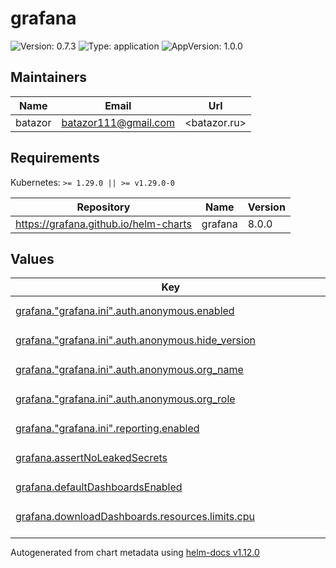 # grafana

![Version: 0.7.3](https://img.shields.io/badge/Version-0.7.3-informational?style=flat-square) ![Type: application](https://img.shields.io/badge/Type-application-informational?style=flat-square) ![AppVersion: 1.0.0](https://img.shields.io/badge/AppVersion-1.0.0-informational?style=flat-square)

## Maintainers

| Name | Email | Url |
| ---- | ------ | --- |
| batazor | <batazor111@gmail.com> | <batazor.ru> |

## Requirements

Kubernetes: `>= 1.29.0 || >= v1.29.0-0`

| Repository | Name | Version |
|------------|------|---------|
| https://grafana.github.io/helm-charts | grafana | 8.0.0 |

## Values

<table height="400px" >
	<thead>
		<th>Key</th>
		<th>Type</th>
		<th>Default</th>
		<th>Description</th>
	</thead>
	<tbody>
		<tr>
			<td id="grafana--"grafana--ini"--auth--anonymous--enabled"><a href="./values.yaml#L194">grafana."grafana.ini".auth.anonymous.enabled</a></td>
			<td>
bool
</td>
			<td>
				<div style="max-width: 300px;">
<pre lang="json">
true
</pre>
</div>
			</td>
			<td></td>
		</tr>
		<tr>
			<td id="grafana--"grafana--ini"--auth--anonymous--hide_version"><a href="./values.yaml#L203">grafana."grafana.ini".auth.anonymous.hide_version</a></td>
			<td>
bool
</td>
			<td>
				<div style="max-width: 300px;">
<pre lang="json">
true
</pre>
</div>
			</td>
			<td></td>
		</tr>
		<tr>
			<td id="grafana--"grafana--ini"--auth--anonymous--org_name"><a href="./values.yaml#L197">grafana."grafana.ini".auth.anonymous.org_name</a></td>
			<td>
string
</td>
			<td>
				<div style="max-width: 300px;">
<pre lang="json">
"Main Org."
</pre>
</div>
			</td>
			<td></td>
		</tr>
		<tr>
			<td id="grafana--"grafana--ini"--auth--anonymous--org_role"><a href="./values.yaml#L200">grafana."grafana.ini".auth.anonymous.org_role</a></td>
			<td>
string
</td>
			<td>
				<div style="max-width: 300px;">
<pre lang="json">
"Viewer"
</pre>
</div>
			</td>
			<td></td>
		</tr>
		<tr>
			<td id="grafana--"grafana--ini"--reporting--enabled"><a href="./values.yaml#L190">grafana."grafana.ini".reporting.enabled</a></td>
			<td>
bool
</td>
			<td>
				<div style="max-width: 300px;">
<pre lang="json">
true
</pre>
</div>
			</td>
			<td></td>
		</tr>
		<tr>
			<td id="grafana--assertNoLeakedSecrets"><a href="./values.yaml#L18">grafana.assertNoLeakedSecrets</a></td>
			<td>
bool
</td>
			<td>
				<div style="max-width: 300px;">
<pre lang="json">
false
</pre>
</div>
			</td>
			<td></td>
		</tr>
		<tr>
			<td id="grafana--defaultDashboardsEnabled"><a href="./values.yaml#L22">grafana.defaultDashboardsEnabled</a></td>
			<td>
bool
</td>
			<td>
				<div style="max-width: 300px;">
<pre lang="json">
true
</pre>
</div>
			</td>
			<td></td>
		</tr>
		<tr>
			<td id="grafana--downloadDashboards--resources--limits--cpu"><a href="./values.yaml#L173">grafana.downloadDashboards.resources.limits.cpu</a></td>
			<td>
string
</td>
			<td>
				<div style="max-width: 300px;">
<pre lang="json">
"100m"
</pre>
</div>
			</td>
			<td></td>
		</tr>
		<tr>
			<td id="grafana--downloadDashboards--resources--limits--memory"><a href="./values.yaml#L174">grafana.downloadDashboards.resources.limits.memory</a></td>
			<td>
string
</td>
			<td>
				<div style="max-width: 300px;">
<pre lang="json">
"128Mi"
</pre>
</div>
			</td>
			<td></td>
		</tr>
		<tr>
			<td id="grafana--downloadDashboards--resources--requests--cpu"><a href="./values.yaml#L176">grafana.downloadDashboards.resources.requests.cpu</a></td>
			<td>
string
</td>
			<td>
				<div style="max-width: 300px;">
<pre lang="json">
"25m"
</pre>
</div>
			</td>
			<td></td>
		</tr>
		<tr>
			<td id="grafana--downloadDashboards--resources--requests--memory"><a href="./values.yaml#L177">grafana.downloadDashboards.resources.requests.memory</a></td>
			<td>
string
</td>
			<td>
				<div style="max-width: 300px;">
<pre lang="json">
"64Mi"
</pre>
</div>
			</td>
			<td></td>
		</tr>
		<tr>
			<td id="grafana--enabled"><a href="./values.yaml#L7">grafana.enabled</a></td>
			<td>
bool
</td>
			<td>
				<div style="max-width: 300px;">
<pre lang="json">
true
</pre>
</div>
			</td>
			<td></td>
		</tr>
		<tr>
			<td id="grafana--env--GF_DIAGNOSTICS_PROFILING_ADDR"><a href="./values.yaml#L95">grafana.env.GF_DIAGNOSTICS_PROFILING_ADDR</a></td>
			<td>
string
</td>
			<td>
				<div style="max-width: 300px;">
<pre lang="json">
"0.0.0.0"
</pre>
</div>
			</td>
			<td></td>
		</tr>
		<tr>
			<td id="grafana--env--GF_DIAGNOSTICS_PROFILING_ENABLED"><a href="./values.yaml#L94">grafana.env.GF_DIAGNOSTICS_PROFILING_ENABLED</a></td>
			<td>
bool
</td>
			<td>
				<div style="max-width: 300px;">
<pre lang="json">
true
</pre>
</div>
			</td>
			<td></td>
		</tr>
		<tr>
			<td id="grafana--env--GF_DIAGNOSTICS_PROFILING_PORT"><a href="./values.yaml#L96">grafana.env.GF_DIAGNOSTICS_PROFILING_PORT</a></td>
			<td>
int
</td>
			<td>
				<div style="max-width: 300px;">
<pre lang="json">
6060
</pre>
</div>
			</td>
			<td></td>
		</tr>
		<tr>
			<td id="grafana--env--GF_FEATURE_TOGGLES_ENABLE"><a href="./values.yaml#L93">grafana.env.GF_FEATURE_TOGGLES_ENABLE</a></td>
			<td>
string
</td>
			<td>
				<div style="max-width: 300px;">
<pre lang="json">
"flameGraph,traceToProfiles,accessControlOnCall"
</pre>
</div>
			</td>
			<td></td>
		</tr>
		<tr>
			<td id="grafana--extraContainerVolumes[0]--emptyDir"><a href="./values.yaml#L164">grafana.extraContainerVolumes[0].emptyDir</a></td>
			<td>
object
</td>
			<td>
				<div style="max-width: 300px;">
<pre lang="json">
{}
</pre>
</div>
			</td>
			<td></td>
		</tr>
		<tr>
			<td id="grafana--extraContainerVolumes[0]--name"><a href="./values.yaml#L163">grafana.extraContainerVolumes[0].name</a></td>
			<td>
string
</td>
			<td>
				<div style="max-width: 300px;">
<pre lang="json">
"grafana-plugins"
</pre>
</div>
			</td>
			<td></td>
		</tr>
		<tr>
			<td id="grafana--extraInitContainers[0]--args[0]"><a href="./values.yaml#L140">grafana.extraInitContainers[0].args[0]</a></td>
			<td>
string
</td>
			<td>
				<div style="max-width: 300px;">
<pre lang="json">
"# Get pluginName zip\ncurl -L \\\n-H \"Accept: application/octet-stream\" \\\n-o /tmp/grafana-lokiexplore-app-latest.zip \\\nhttps://storage.googleapis.com/integration-artifacts/grafana-lokiexplore-app/grafana-lokiexplore-app-latest.zip --insecure\n\n# Unzip pluginName where grafana read plugins\nunzip /tmp/grafana-lokiexplore-app-latest.zip -d /var/lib/grafana/plugins\n"
</pre>
</div>
			</td>
			<td></td>
		</tr>
		<tr>
			<td id="grafana--extraInitContainers[0]--command[0]"><a href="./values.yaml#L138">grafana.extraInitContainers[0].command[0]</a></td>
			<td>
string
</td>
			<td>
				<div style="max-width: 300px;">
<pre lang="json">
"sh"
</pre>
</div>
			</td>
			<td></td>
		</tr>
		<tr>
			<td id="grafana--extraInitContainers[0]--command[1]"><a href="./values.yaml#L138">grafana.extraInitContainers[0].command[1]</a></td>
			<td>
string
</td>
			<td>
				<div style="max-width: 300px;">
<pre lang="json">
"-c"
</pre>
</div>
			</td>
			<td></td>
		</tr>
		<tr>
			<td id="grafana--extraInitContainers[0]--image"><a href="./values.yaml#L137">grafana.extraInitContainers[0].image</a></td>
			<td>
string
</td>
			<td>
				<div style="max-width: 300px;">
<pre lang="json">
"quay.io/curl/curl:latest"
</pre>
</div>
			</td>
			<td></td>
		</tr>
		<tr>
			<td id="grafana--extraInitContainers[0]--name"><a href="./values.yaml#L136">grafana.extraInitContainers[0].name</a></td>
			<td>
string
</td>
			<td>
				<div style="max-width: 300px;">
<pre lang="json">
"plugin-init"
</pre>
</div>
			</td>
			<td></td>
		</tr>
		<tr>
			<td id="grafana--extraInitContainers[0]--resources--limits--cpu"><a href="./values.yaml#L152">grafana.extraInitContainers[0].resources.limits.cpu</a></td>
			<td>
string
</td>
			<td>
				<div style="max-width: 300px;">
<pre lang="json">
"100m"
</pre>
</div>
			</td>
			<td></td>
		</tr>
		<tr>
			<td id="grafana--extraInitContainers[0]--resources--limits--memory"><a href="./values.yaml#L153">grafana.extraInitContainers[0].resources.limits.memory</a></td>
			<td>
string
</td>
			<td>
				<div style="max-width: 300px;">
<pre lang="json">
"128Mi"
</pre>
</div>
			</td>
			<td></td>
		</tr>
		<tr>
			<td id="grafana--extraInitContainers[0]--resources--requests--cpu"><a href="./values.yaml#L155">grafana.extraInitContainers[0].resources.requests.cpu</a></td>
			<td>
string
</td>
			<td>
				<div style="max-width: 300px;">
<pre lang="json">
"25m"
</pre>
</div>
			</td>
			<td></td>
		</tr>
		<tr>
			<td id="grafana--extraInitContainers[0]--resources--requests--memory"><a href="./values.yaml#L156">grafana.extraInitContainers[0].resources.requests.memory</a></td>
			<td>
string
</td>
			<td>
				<div style="max-width: 300px;">
<pre lang="json">
"64Mi"
</pre>
</div>
			</td>
			<td></td>
		</tr>
		<tr>
			<td id="grafana--extraInitContainers[0]--volumeMounts[0]--mountPath"><a href="./values.yaml#L160">grafana.extraInitContainers[0].volumeMounts[0].mountPath</a></td>
			<td>
string
</td>
			<td>
				<div style="max-width: 300px;">
<pre lang="json">
"/var/lib/grafana/plugins"
</pre>
</div>
			</td>
			<td></td>
		</tr>
		<tr>
			<td id="grafana--extraInitContainers[0]--volumeMounts[0]--name"><a href="./values.yaml#L159">grafana.extraInitContainers[0].volumeMounts[0].name</a></td>
			<td>
string
</td>
			<td>
				<div style="max-width: 300px;">
<pre lang="json">
"grafana-plugins"
</pre>
</div>
			</td>
			<td></td>
		</tr>
		<tr>
			<td id="grafana--extraVolumeMounts[0]--mountPath"><a href="./values.yaml#L168">grafana.extraVolumeMounts[0].mountPath</a></td>
			<td>
string
</td>
			<td>
				<div style="max-width: 300px;">
<pre lang="json">
"/var/lib/grafana/plugins"
</pre>
</div>
			</td>
			<td></td>
		</tr>
		<tr>
			<td id="grafana--extraVolumeMounts[0]--name"><a href="./values.yaml#L167">grafana.extraVolumeMounts[0].name</a></td>
			<td>
string
</td>
			<td>
				<div style="max-width: 300px;">
<pre lang="json">
"grafana-plugins"
</pre>
</div>
			</td>
			<td></td>
		</tr>
		<tr>
			<td id="grafana--imageRenderer--enabled"><a href="./values.yaml#L51">grafana.imageRenderer.enabled</a></td>
			<td>
bool
</td>
			<td>
				<div style="max-width: 300px;">
<pre lang="json">
true
</pre>
</div>
			</td>
			<td></td>
		</tr>
		<tr>
			<td id="grafana--imageRenderer--resources--limits--cpu"><a href="./values.yaml#L68">grafana.imageRenderer.resources.limits.cpu</a></td>
			<td>
string
</td>
			<td>
				<div style="max-width: 300px;">
<pre lang="json">
"300m"
</pre>
</div>
			</td>
			<td></td>
		</tr>
		<tr>
			<td id="grafana--imageRenderer--resources--limits--memory"><a href="./values.yaml#L69">grafana.imageRenderer.resources.limits.memory</a></td>
			<td>
string
</td>
			<td>
				<div style="max-width: 300px;">
<pre lang="json">
"256Mi"
</pre>
</div>
			</td>
			<td></td>
		</tr>
		<tr>
			<td id="grafana--imageRenderer--resources--requests--cpu"><a href="./values.yaml#L71">grafana.imageRenderer.resources.requests.cpu</a></td>
			<td>
string
</td>
			<td>
				<div style="max-width: 300px;">
<pre lang="json">
"25m"
</pre>
</div>
			</td>
			<td></td>
		</tr>
		<tr>
			<td id="grafana--imageRenderer--resources--requests--memory"><a href="./values.yaml#L72">grafana.imageRenderer.resources.requests.memory</a></td>
			<td>
string
</td>
			<td>
				<div style="max-width: 300px;">
<pre lang="json">
"64Mi"
</pre>
</div>
			</td>
			<td></td>
		</tr>
		<tr>
			<td id="grafana--imageRenderer--revisionHistoryLimit"><a href="./values.yaml#L53">grafana.imageRenderer.revisionHistoryLimit</a></td>
			<td>
int
</td>
			<td>
				<div style="max-width: 300px;">
<pre lang="json">
2
</pre>
</div>
			</td>
			<td></td>
		</tr>
		<tr>
			<td id="grafana--imageRenderer--securityContext--fsGroup"><a href="./values.yaml#L59">grafana.imageRenderer.securityContext.fsGroup</a></td>
			<td>
int
</td>
			<td>
				<div style="max-width: 300px;">
<pre lang="json">
472
</pre>
</div>
			</td>
			<td></td>
		</tr>
		<tr>
			<td id="grafana--imageRenderer--securityContext--runAsGroup"><a href="./values.yaml#L58">grafana.imageRenderer.securityContext.runAsGroup</a></td>
			<td>
int
</td>
			<td>
				<div style="max-width: 300px;">
<pre lang="json">
472
</pre>
</div>
			</td>
			<td></td>
		</tr>
		<tr>
			<td id="grafana--imageRenderer--securityContext--runAsNonRoot"><a href="./values.yaml#L56">grafana.imageRenderer.securityContext.runAsNonRoot</a></td>
			<td>
bool
</td>
			<td>
				<div style="max-width: 300px;">
<pre lang="json">
true
</pre>
</div>
			</td>
			<td></td>
		</tr>
		<tr>
			<td id="grafana--imageRenderer--securityContext--runAsUser"><a href="./values.yaml#L57">grafana.imageRenderer.securityContext.runAsUser</a></td>
			<td>
int
</td>
			<td>
				<div style="max-width: 300px;">
<pre lang="json">
472
</pre>
</div>
			</td>
			<td></td>
		</tr>
		<tr>
			<td id="grafana--imageRenderer--serviceMonitor--enabled"><a href="./values.yaml#L62">grafana.imageRenderer.serviceMonitor.enabled</a></td>
			<td>
bool
</td>
			<td>
				<div style="max-width: 300px;">
<pre lang="json">
true
</pre>
</div>
			</td>
			<td></td>
		</tr>
		<tr>
			<td id="grafana--imageRenderer--serviceMonitor--interval"><a href="./values.yaml#L64">grafana.imageRenderer.serviceMonitor.interval</a></td>
			<td>
string
</td>
			<td>
				<div style="max-width: 300px;">
<pre lang="json">
"1m"
</pre>
</div>
			</td>
			<td></td>
		</tr>
		<tr>
			<td id="grafana--imageRenderer--serviceMonitor--selfMonitor"><a href="./values.yaml#L63">grafana.imageRenderer.serviceMonitor.selfMonitor</a></td>
			<td>
bool
</td>
			<td>
				<div style="max-width: 300px;">
<pre lang="json">
true
</pre>
</div>
			</td>
			<td></td>
		</tr>
		<tr>
			<td id="grafana--ingress--annotations--"cert-manager--io/cluster-issuer""><a href="./values.yaml#L78">grafana.ingress.annotations."cert-manager.io/cluster-issuer"</a></td>
			<td>
string
</td>
			<td>
				<div style="max-width: 300px;">
<pre lang="json">
"cert-manager-production"
</pre>
</div>
			</td>
			<td></td>
		</tr>
		<tr>
			<td id="grafana--ingress--annotations--"nginx--ingress--kubernetes--io/enable-opentelemetry""><a href="./values.yaml#L80">grafana.ingress.annotations."nginx.ingress.kubernetes.io/enable-opentelemetry"</a></td>
			<td>
string
</td>
			<td>
				<div style="max-width: 300px;">
<pre lang="json">
"true"
</pre>
</div>
			</td>
			<td></td>
		</tr>
		<tr>
			<td id="grafana--ingress--annotations--"nginx--ingress--kubernetes--io/enable-owasp-core-rules""><a href="./values.yaml#L79">grafana.ingress.annotations."nginx.ingress.kubernetes.io/enable-owasp-core-rules"</a></td>
			<td>
string
</td>
			<td>
				<div style="max-width: 300px;">
<pre lang="json">
"true"
</pre>
</div>
			</td>
			<td></td>
		</tr>
		<tr>
			<td id="grafana--ingress--enabled"><a href="./values.yaml#L75">grafana.ingress.enabled</a></td>
			<td>
bool
</td>
			<td>
				<div style="max-width: 300px;">
<pre lang="json">
true
</pre>
</div>
			</td>
			<td></td>
		</tr>
		<tr>
			<td id="grafana--ingress--hosts[0]"><a href="./values.yaml#L83">grafana.ingress.hosts[0]</a></td>
			<td>
string
</td>
			<td>
				<div style="max-width: 300px;">
<pre lang="json">
"grafana.shortlink.best"
</pre>
</div>
			</td>
			<td></td>
		</tr>
		<tr>
			<td id="grafana--ingress--path"><a href="./values.yaml#L85">grafana.ingress.path</a></td>
			<td>
string
</td>
			<td>
				<div style="max-width: 300px;">
<pre lang="json">
"/"
</pre>
</div>
			</td>
			<td></td>
		</tr>
		<tr>
			<td id="grafana--ingress--tls[0]--hosts[0]"><a href="./values.yaml#L90">grafana.ingress.tls[0].hosts[0]</a></td>
			<td>
string
</td>
			<td>
				<div style="max-width: 300px;">
<pre lang="json">
"grafana.shortlink.best"
</pre>
</div>
			</td>
			<td></td>
		</tr>
		<tr>
			<td id="grafana--ingress--tls[0]--secretName"><a href="./values.yaml#L88">grafana.ingress.tls[0].secretName</a></td>
			<td>
string
</td>
			<td>
				<div style="max-width: 300px;">
<pre lang="json">
"grafana-ingress-tls"
</pre>
</div>
			</td>
			<td></td>
		</tr>
		<tr>
			<td id="grafana--initChownData--resources--limits--cpu"><a href="./values.yaml#L182">grafana.initChownData.resources.limits.cpu</a></td>
			<td>
string
</td>
			<td>
				<div style="max-width: 300px;">
<pre lang="json">
"100m"
</pre>
</div>
			</td>
			<td></td>
		</tr>
		<tr>
			<td id="grafana--initChownData--resources--limits--memory"><a href="./values.yaml#L183">grafana.initChownData.resources.limits.memory</a></td>
			<td>
string
</td>
			<td>
				<div style="max-width: 300px;">
<pre lang="json">
"128Mi"
</pre>
</div>
			</td>
			<td></td>
		</tr>
		<tr>
			<td id="grafana--initChownData--resources--requests--cpu"><a href="./values.yaml#L185">grafana.initChownData.resources.requests.cpu</a></td>
			<td>
string
</td>
			<td>
				<div style="max-width: 300px;">
<pre lang="json">
"25m"
</pre>
</div>
			</td>
			<td></td>
		</tr>
		<tr>
			<td id="grafana--initChownData--resources--requests--memory"><a href="./values.yaml#L186">grafana.initChownData.resources.requests.memory</a></td>
			<td>
string
</td>
			<td>
				<div style="max-width: 300px;">
<pre lang="json">
"64Mi"
</pre>
</div>
			</td>
			<td></td>
		</tr>
		<tr>
			<td id="grafana--namespaceOverride"><a href="./values.yaml#L8">grafana.namespaceOverride</a></td>
			<td>
string
</td>
			<td>
				<div style="max-width: 300px;">
<pre lang="json">
""
</pre>
</div>
			</td>
			<td></td>
		</tr>
		<tr>
			<td id="grafana--persistence--enabled"><a href="./values.yaml#L35">grafana.persistence.enabled</a></td>
			<td>
bool
</td>
			<td>
				<div style="max-width: 300px;">
<pre lang="json">
true
</pre>
</div>
			</td>
			<td></td>
		</tr>
		<tr>
			<td id="grafana--persistence--inMemory--enabled"><a href="./values.yaml#L38">grafana.persistence.inMemory.enabled</a></td>
			<td>
bool
</td>
			<td>
				<div style="max-width: 300px;">
<pre lang="json">
true
</pre>
</div>
			</td>
			<td></td>
		</tr>
		<tr>
			<td id="grafana--persistence--storageClassName"><a href="./values.yaml#L36">grafana.persistence.storageClassName</a></td>
			<td>
string
</td>
			<td>
				<div style="max-width: 300px;">
<pre lang="json">
"local-path"
</pre>
</div>
			</td>
			<td></td>
		</tr>
		<tr>
			<td id="grafana--plugins[0]"><a href="./values.yaml#L130">grafana.plugins[0]</a></td>
			<td>
string
</td>
			<td>
				<div style="max-width: 300px;">
<pre lang="json">
"grafana-polystat-panel"
</pre>
</div>
			</td>
			<td></td>
		</tr>
		<tr>
			<td id="grafana--plugins[1]"><a href="./values.yaml#L131">grafana.plugins[1]</a></td>
			<td>
string
</td>
			<td>
				<div style="max-width: 300px;">
<pre lang="json">
"grafana-oncall-app"
</pre>
</div>
			</td>
			<td></td>
		</tr>
		<tr>
			<td id="grafana--plugins[2]"><a href="./values.yaml#L132">grafana.plugins[2]</a></td>
			<td>
string
</td>
			<td>
				<div style="max-width: 300px;">
<pre lang="json">
"cloudflare-app"
</pre>
</div>
			</td>
			<td></td>
		</tr>
		<tr>
			<td id="grafana--plugins[3]"><a href="./values.yaml#L133">grafana.plugins[3]</a></td>
			<td>
string
</td>
			<td>
				<div style="max-width: 300px;">
<pre lang="json">
"hamedkarbasi93-kafka-datasource"
</pre>
</div>
			</td>
			<td></td>
		</tr>
		<tr>
			<td id="grafana--podAnnotations--"pyroscope--grafana--com/port""><a href="./values.yaml#L12">grafana.podAnnotations."pyroscope.grafana.com/port"</a></td>
			<td>
string
</td>
			<td>
				<div style="max-width: 300px;">
<pre lang="json">
"6060"
</pre>
</div>
			</td>
			<td></td>
		</tr>
		<tr>
			<td id="grafana--podAnnotations--"pyroscope--grafana--com/scrape""><a href="./values.yaml#L11">grafana.podAnnotations."pyroscope.grafana.com/scrape"</a></td>
			<td>
string
</td>
			<td>
				<div style="max-width: 300px;">
<pre lang="json">
"true"
</pre>
</div>
			</td>
			<td></td>
		</tr>
		<tr>
			<td id="grafana--resources--limits--cpu"><a href="./values.yaml#L28">grafana.resources.limits.cpu</a></td>
			<td>
string
</td>
			<td>
				<div style="max-width: 300px;">
<pre lang="json">
"300m"
</pre>
</div>
			</td>
			<td></td>
		</tr>
		<tr>
			<td id="grafana--resources--limits--memory"><a href="./values.yaml#L29">grafana.resources.limits.memory</a></td>
			<td>
string
</td>
			<td>
				<div style="max-width: 300px;">
<pre lang="json">
"256Mi"
</pre>
</div>
			</td>
			<td></td>
		</tr>
		<tr>
			<td id="grafana--resources--requests--cpu"><a href="./values.yaml#L31">grafana.resources.requests.cpu</a></td>
			<td>
string
</td>
			<td>
				<div style="max-width: 300px;">
<pre lang="json">
"100m"
</pre>
</div>
			</td>
			<td></td>
		</tr>
		<tr>
			<td id="grafana--resources--requests--memory"><a href="./values.yaml#L32">grafana.resources.requests.memory</a></td>
			<td>
string
</td>
			<td>
				<div style="max-width: 300px;">
<pre lang="json">
"128Mi"
</pre>
</div>
			</td>
			<td></td>
		</tr>
		<tr>
			<td id="grafana--revisionHistoryLimit"><a href="./values.yaml#L40">grafana.revisionHistoryLimit</a></td>
			<td>
int
</td>
			<td>
				<div style="max-width: 300px;">
<pre lang="json">
2
</pre>
</div>
			</td>
			<td></td>
		</tr>
		<tr>
			<td id="grafana--serviceMonitor--enabled"><a href="./values.yaml#L43">grafana.serviceMonitor.enabled</a></td>
			<td>
bool
</td>
			<td>
				<div style="max-width: 300px;">
<pre lang="json">
true
</pre>
</div>
			</td>
			<td></td>
		</tr>
		<tr>
			<td id="grafana--serviceMonitor--interval"><a href="./values.yaml#L45">grafana.serviceMonitor.interval</a></td>
			<td>
string
</td>
			<td>
				<div style="max-width: 300px;">
<pre lang="json">
"1m"
</pre>
</div>
			</td>
			<td></td>
		</tr>
		<tr>
			<td id="grafana--serviceMonitor--labels--release"><a href="./values.yaml#L48">grafana.serviceMonitor.labels.release</a></td>
			<td>
string
</td>
			<td>
				<div style="max-width: 300px;">
<pre lang="json">
"prometheus-operator"
</pre>
</div>
			</td>
			<td></td>
		</tr>
		<tr>
			<td id="grafana--serviceMonitor--selfMonitor"><a href="./values.yaml#L44">grafana.serviceMonitor.selfMonitor</a></td>
			<td>
bool
</td>
			<td>
				<div style="max-width: 300px;">
<pre lang="json">
true
</pre>
</div>
			</td>
			<td></td>
		</tr>
		<tr>
			<td id="grafana--sidecar--alerts--enabled"><a href="./values.yaml#L100">grafana.sidecar.alerts.enabled</a></td>
			<td>
bool
</td>
			<td>
				<div style="max-width: 300px;">
<pre lang="json">
true
</pre>
</div>
			</td>
			<td></td>
		</tr>
		<tr>
			<td id="grafana--sidecar--alerts--searchNamespace"><a href="./values.yaml#L101">grafana.sidecar.alerts.searchNamespace</a></td>
			<td>
string
</td>
			<td>
				<div style="max-width: 300px;">
<pre lang="json">
"ALL"
</pre>
</div>
			</td>
			<td></td>
		</tr>
		<tr>
			<td id="grafana--sidecar--dashboards--defaultFolderName"><a href="./values.yaml#L104">grafana.sidecar.dashboards.defaultFolderName</a></td>
			<td>
string
</td>
			<td>
				<div style="max-width: 300px;">
<pre lang="json">
"General"
</pre>
</div>
			</td>
			<td></td>
		</tr>
		<tr>
			<td id="grafana--sidecar--dashboards--enabled"><a href="./values.yaml#L103">grafana.sidecar.dashboards.enabled</a></td>
			<td>
bool
</td>
			<td>
				<div style="max-width: 300px;">
<pre lang="json">
true
</pre>
</div>
			</td>
			<td></td>
		</tr>
		<tr>
			<td id="grafana--sidecar--dashboards--folder"><a href="./values.yaml#L106">grafana.sidecar.dashboards.folder</a></td>
			<td>
string
</td>
			<td>
				<div style="max-width: 300px;">
<pre lang="json">
"/tmp/dashboards"
</pre>
</div>
			</td>
			<td></td>
		</tr>
		<tr>
			<td id="grafana--sidecar--dashboards--folderAnnotation"><a href="./values.yaml#L107">grafana.sidecar.dashboards.folderAnnotation</a></td>
			<td>
string
</td>
			<td>
				<div style="max-width: 300px;">
<pre lang="json">
"grafana_dashboard_folder"
</pre>
</div>
			</td>
			<td></td>
		</tr>
		<tr>
			<td id="grafana--sidecar--dashboards--provider--foldersFromFilesStructure"><a href="./values.yaml#L109">grafana.sidecar.dashboards.provider.foldersFromFilesStructure</a></td>
			<td>
bool
</td>
			<td>
				<div style="max-width: 300px;">
<pre lang="json">
true
</pre>
</div>
			</td>
			<td></td>
		</tr>
		<tr>
			<td id="grafana--sidecar--dashboards--searchNamespace"><a href="./values.yaml#L105">grafana.sidecar.dashboards.searchNamespace</a></td>
			<td>
string
</td>
			<td>
				<div style="max-width: 300px;">
<pre lang="json">
"ALL"
</pre>
</div>
			</td>
			<td></td>
		</tr>
		<tr>
			<td id="grafana--sidecar--datasources--enabled"><a href="./values.yaml#L111">grafana.sidecar.datasources.enabled</a></td>
			<td>
bool
</td>
			<td>
				<div style="max-width: 300px;">
<pre lang="json">
true
</pre>
</div>
			</td>
			<td></td>
		</tr>
		<tr>
			<td id="grafana--sidecar--datasources--searchNamespace"><a href="./values.yaml#L112">grafana.sidecar.datasources.searchNamespace</a></td>
			<td>
string
</td>
			<td>
				<div style="max-width: 300px;">
<pre lang="json">
"ALL"
</pre>
</div>
			</td>
			<td></td>
		</tr>
		<tr>
			<td id="grafana--sidecar--notifiers--enabled"><a href="./values.yaml#L119">grafana.sidecar.notifiers.enabled</a></td>
			<td>
bool
</td>
			<td>
				<div style="max-width: 300px;">
<pre lang="json">
true
</pre>
</div>
			</td>
			<td></td>
		</tr>
		<tr>
			<td id="grafana--sidecar--notifiers--searchNamespace"><a href="./values.yaml#L120">grafana.sidecar.notifiers.searchNamespace</a></td>
			<td>
string
</td>
			<td>
				<div style="max-width: 300px;">
<pre lang="json">
"ALL"
</pre>
</div>
			</td>
			<td></td>
		</tr>
		<tr>
			<td id="grafana--sidecar--plugins--enabled"><a href="./values.yaml#L114">grafana.sidecar.plugins.enabled</a></td>
			<td>
bool
</td>
			<td>
				<div style="max-width: 300px;">
<pre lang="json">
true
</pre>
</div>
			</td>
			<td></td>
		</tr>
		<tr>
			<td id="grafana--sidecar--plugins--initPlugins"><a href="./values.yaml#L117">grafana.sidecar.plugins.initPlugins</a></td>
			<td>
bool
</td>
			<td>
				<div style="max-width: 300px;">
<pre lang="json">
true
</pre>
</div>
			</td>
			<td></td>
		</tr>
		<tr>
			<td id="grafana--sidecar--plugins--searchNamespace"><a href="./values.yaml#L115">grafana.sidecar.plugins.searchNamespace</a></td>
			<td>
string
</td>
			<td>
				<div style="max-width: 300px;">
<pre lang="json">
"ALL"
</pre>
</div>
			</td>
			<td></td>
		</tr>
		<tr>
			<td id="grafana--sidecar--plugins--skipReload"><a href="./values.yaml#L116">grafana.sidecar.plugins.skipReload</a></td>
			<td>
bool
</td>
			<td>
				<div style="max-width: 300px;">
<pre lang="json">
true
</pre>
</div>
			</td>
			<td></td>
		</tr>
		<tr>
			<td id="grafana--sidecar--resources--limits--cpu"><a href="./values.yaml#L123">grafana.sidecar.resources.limits.cpu</a></td>
			<td>
string
</td>
			<td>
				<div style="max-width: 300px;">
<pre lang="json">
"100m"
</pre>
</div>
			</td>
			<td></td>
		</tr>
		<tr>
			<td id="grafana--sidecar--resources--limits--memory"><a href="./values.yaml#L124">grafana.sidecar.resources.limits.memory</a></td>
			<td>
string
</td>
			<td>
				<div style="max-width: 300px;">
<pre lang="json">
"128Mi"
</pre>
</div>
			</td>
			<td></td>
		</tr>
		<tr>
			<td id="grafana--sidecar--resources--requests--cpu"><a href="./values.yaml#L126">grafana.sidecar.resources.requests.cpu</a></td>
			<td>
string
</td>
			<td>
				<div style="max-width: 300px;">
<pre lang="json">
"25m"
</pre>
</div>
			</td>
			<td></td>
		</tr>
		<tr>
			<td id="grafana--sidecar--resources--requests--memory"><a href="./values.yaml#L127">grafana.sidecar.resources.requests.memory</a></td>
			<td>
string
</td>
			<td>
				<div style="max-width: 300px;">
<pre lang="json">
"64Mi"
</pre>
</div>
			</td>
			<td></td>
		</tr>
		<tr>
			<td id="grafana--testFramework--enabled"><a href="./values.yaml#L15">grafana.testFramework.enabled</a></td>
			<td>
bool
</td>
			<td>
				<div style="max-width: 300px;">
<pre lang="json">
false
</pre>
</div>
			</td>
			<td></td>
		</tr>
	</tbody>
</table>

----------------------------------------------
Autogenerated from chart metadata using [helm-docs v1.12.0](https://github.com/norwoodj/helm-docs/releases/v1.12.0)
